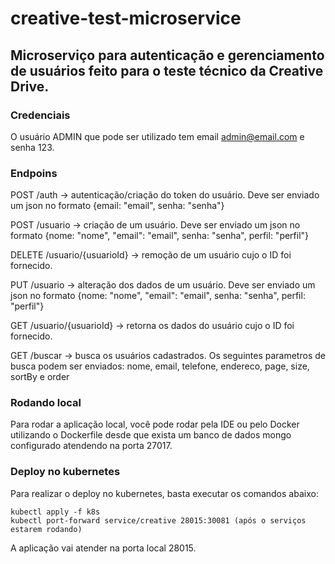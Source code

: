 # creative-test-microservice

## Microserviço para autenticação e gerenciamento de usuários feito para o teste técnico da Creative Drive.
### Credenciais
O usuário ADMIN que pode ser utilizado tem email admin@email.com e senha 123.

### Endpoins
POST /auth -> autenticação/criação do token do usuário. Deve ser enviado um json no formato {email: "email", senha: "senha"}

POST /usuario -> criação de um usuário. Deve ser enviado um json no formato  {nome: "nome", "email": "email", senha: "senha", perfil: "perfil"}

DELETE /usuario/{usuarioId} -> remoção de um usuário cujo o ID foi fornecido.

PUT /usuario -> alteração dos dados de um usuário. Deve ser enviado um json no formato  {nome: "nome", "email": "email", senha: "senha", perfil: "perfil"}

GET /usuario/{usuarioId} -> retorna os dados do usuário cujo o ID foi fornecido. 

GET /buscar -> busca os usuários cadastrados. Os seguintes parametros de busca podem ser enviados: nome, email, telefone, endereco, page, size, sortBy e order

### Rodando local
Para rodar a aplicação local, você pode rodar pela IDE ou pelo Docker utilizando o Dockerfile desde que exista 
um banco de dados mongo configurado atendendo na porta 27017.

### Deploy no kubernetes
Para realizar o deploy no kubernetes, basta executar os comandos abaixo:
```
kubectl apply -f k8s
kubectl port-forward service/creative 28015:30081 (após o serviços estarem rodando)
```
A aplicação vai atender na porta local 28015. 

